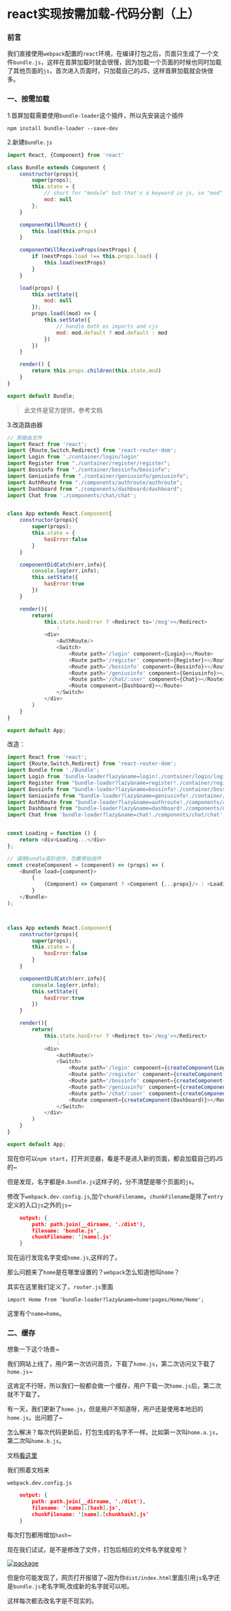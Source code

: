# react实现按需加载-代码分割（上）

### 前言

我们直接使用`webpack`配置的`react`环境，在编译打包之后，页面只生成了一个文件`bundle.js`，这样在首屏加载时就会很慢，因为加载一个页面的时候也同时加载了其他页面的`js`，首次进入页面时，只加载自己的JS，这样首屏加载就会快很多。

### 一、按需加载

1.首屏加载需要使用`bundle-loader`这个插件，所以先安装这个插件

```shell
npm install bundle-loader --save-dev
```

2.新建`Bundle.js`

```js
import React, {Component} from 'react'

class Bundle extends Component {
    constructor(props){
        super(props);
        this.state = {
            // short for "module" but that's a keyword in js, so "mod"
            mod: null
        };
    }

    componentWillMount() {
        this.load(this.props)
    }

    componentWillReceiveProps(nextProps) {
        if (nextProps.load !== this.props.load) {
            this.load(nextProps)
        }
    }

    load(props) {
        this.setState({
            mod: null
        });
        props.load((mod) => {
            this.setState({
                // handle both es imports and cjs
                mod: mod.default ? mod.default : mod
            })
        })
    }

    render() {
        return this.props.children(this.state.mod)
    }
}

export default Bundle;
```

> 此文件是官方提供，参考文档
>
> [1]: https://reacttraining.com/react-router/web/guides/code-splitting	"Code Splitting"

3.改造路由器

```js
// 原路由文件
import React from 'react';
import {Route,Switch,Redirect} from 'react-router-dom';
import Login from './container/login/login'
import Register from "./container/register/register";
import Bossinfo from "./container/bossinfo/bossinfo";
import Geniusinfo from "./container/geniusinfo/geniusinfo";
import AuthRoute from "./components/authroute/authroute";
import Dashboard from "./components/dashboard/dashboard";
import Chat from './components/chat/chat';


class App extends React.Component{
    constructor(props){
        super(props);
        this.state = {
            hasError:false
        }
    }

    componentDidCatch(err,info){
        console.log(err,info);
        this.setState({
            hasError:true
        })
    }

    render(){
        return(
            this.state.hasError ? <Redirect to='/msg'></Redirect>
                :
            <div>
                <AuthRoute/>
                <Switch>
                    <Route path='/login' component={Login}></Route>
                    <Route path='/register' component={Register}></Route>
                    <Route path='/bossinfo' component={Bossinfo}></Route>
                    <Route path='/geniusinfo' component={Geniusinfo}></Route>
                    <Route path='/chat/:user' component={Chat}></Route>
                    <Route component={Dashboard}></Route>
                </Switch>
            </div>
        )
    }
}

export default App;
```

改造：

```js
import React from 'react';
import {Route,Switch,Redirect} from 'react-router-dom';
import Bundle from './Bundle';
import Login from 'bundle-loader?lazy&name=login!./container/login/login'
import Register from "bundle-loader?lazy&name=register!./container/register/register";
import Bossinfo from "bundle-loader?lazy&name=bossinfo!./container/bossinfo/bossinfo";
import Geniusinfo from "bundle-loader?lazy&name=geniusinfo!./container/geniusinfo/geniusinfo";
import AuthRoute from "bundle-loader?lazy&name=authroute!./components/authroute/authroute";
import Dashboard from "bundle-loader?lazy&name=dashboard!./components/dashboard/dashboard";
import Chat from 'bundle-loader?lazy&name=chat!./components/chat/chat';


const Loading = function () {
    return <div>Loading...</div>
};

// 调用bundle高阶组件，包裹原始组件
const createComponent = (component) => (props) => (
    <Bundle load={component}>
        {
            (Component) => Component ? <Component {...props}/> : <Loading/>
        }
    </Bundle>
);



class App extends React.Component{
    constructor(props){
        super(props);
        this.state = {
            hasError:false
        }
    }

    componentDidCatch(err,info){
        console.log(err,info);
        this.setState({
            hasError:true
        })
    }

    render(){
        return(
            this.state.hasError ? <Redirect to='/msg'></Redirect>
                :
            <div>
                <AuthRoute/>
                <Switch>
                    <Route path='/login' component={createComponent(Login)}></Route>
                    <Route path='/register' component={createComponent(Register)}></Route>
                    <Route path='/bossinfo' component={createComponent(Bossinfo)}></Route>
                    <Route path='/geniusinfo' component={createComponent(Geniusinfo)}></Route>
                    <Route path='/chat/:user' component={createComponent(Chat)}></Route>
                    <Route component={createComponent(Dashboard)}></Route>
                </Switch>
            </div>
        )
    }
}

export default App;
```

现在你可以`npm start`，打开浏览器，看是不是进入新的页面，都会加载自己的JS的~

但是发现，名字都是`0.bundle.js`这样子的，分不清楚是哪个页面的`js`。

修改下`webpack.dev.config.js`,加个`chunkFilename`。`chunkFilename`是除了`entry`定义的入口`js`之外的`js`~

```json
    output: {
        path: path.join(__dirname, './dist'),
        filename: 'bundle.js',
        chunkFilename: '[name].js'
    }
```

现在运行发现名字变成`home.js`,这样的了。

那么问题来了`home`是在哪里设置的？`webpack`怎么知道他叫`home`？

其实在这里我们定义了，`router.js`里面

`import Home from 'bundle-loader?lazy&name=home!pages/Home/Home';`

这里有个`name=home`。

### 二、缓存

想象一下这个场景~

我们网站上线了，用户第一次访问首页，下载了`home.js`，第二次访问又下载了`home.js`~

这肯定不行呀，所以我们一般都会做一个缓存，用户下载一次`home.js`后，第二次就不下载了。

有一天，我们更新了`home.js`，但是用户不知道呀，用户还是使用本地旧的`home.js`。出问题了~

怎么解决？每次代码更新后，打包生成的名字不一样。比如第一次叫`home.a.js`，第二次叫`home.b.js`。

文档[看这里](https://doc.webpack-china.org/guides/caching)

我们照着文档来

`webpack.dev.config.js`

```json
    output: {
        path: path.join(__dirname, './dist'),
        filename: '[name].[hash].js',
        chunkFilename: '[name].[chunkhash].js'
    }
```

每次打包都用增加`hash`~

现在我们试试，是不是修改了文件，打包后相应的文件名字就变啦？

[![package](https://camo.githubusercontent.com/e9c041242d52d16bc841253126000ef029ebfd99/687474703a2f2f6f71636238646a6c772e626b742e636c6f7564646e2e636f6d2f7061636b6167652e706e67)](https://camo.githubusercontent.com/e9c041242d52d16bc841253126000ef029ebfd99/687474703a2f2f6f71636238646a6c772e626b742e636c6f7564646e2e636f6d2f7061636b6167652e706e67)

但是你可能发现了，网页打开报错了~因为你`dist/index.html`里面引用`js`名字还是`bundle.js`老名字啊,改成新的名字就可以啦。

这样每次都去改名字是不现实的。

